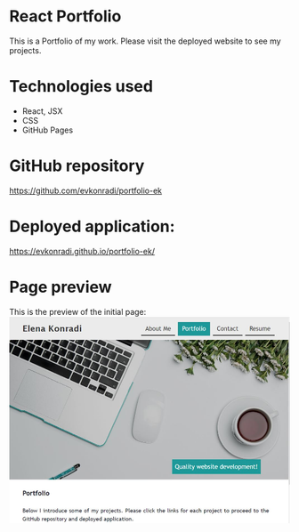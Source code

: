 # React Portfolio

This is a Portfolio of my work. Please visit the deployed website to see my projects.

# Technologies used

* React, JSX
* CSS
* GitHub Pages


# GitHub repository

https://github.com/evkonradi/portfolio-ek

# Deployed application:

 https://evkonradi.github.io/portfolio-ek/

# Page preview

This is the preview of the initial page:
<img src="./src/assets/page-preview.jpg">